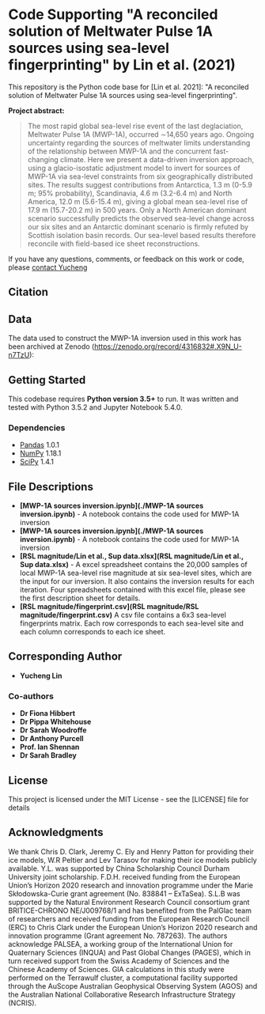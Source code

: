 # Code Supporting "A reconciled solution of Meltwater Pulse 1A sources using sea-level fingerprinting" by Lin et al. (2021)

This repository is the Python code base for [Lin et al. 2021]:  "A reconciled solution of Meltwater Pulse 1A sources using sea-level fingerprinting".

**Project abstract:**

> The most rapid global sea-level rise event of the last deglaciation, Meltwater Pulse 1A (MWP-1A), occurred ∼14,650 years ago. Ongoing uncertainty regarding the sources of meltwater limits understanding of the relationship between MWP-1A and the concurrent fast-changing climate. Here we present a data-driven inversion approach, using a glacio-isostatic adjustment model to invert for sources of MWP-1A via sea-level constraints from six geographically distributed sites. The results suggest contributions from Antarctica, 1.3 m (0-5.9 m; 95% probability), Scandinavia, 4.6 m (3.2-6.4 m) and North America, 12.0 m (5.6-15.4 m), giving a global mean sea-level rise of 17.9 m (15.7-20.2 m) in 500 years. Only a North American dominant scenario successfully predicts the observed sea-level change across our six sites and an Antarctic dominant scenario is firmly refuted by Scottish isolation basin records. Our sea-level based results therefore reconcile with field-based ice sheet reconstructions.

If you have any questions, comments, or feedback on this work or code, please [contact Yucheng](mailto:yucheng.lin@durham.ac.uk)

## Citation



## Data

The data used to construct the MWP-1A inversion used in this work has been archived at Zenodo (https://zenodo.org/record/4316832#.X9N_U-n7TzU):


## Getting Started

This codebase requires **Python version 3.5+** to run. It was written and tested with Python 3.5.2 and Jupyter Notebook 5.4.0.

### Dependencies

* [Pandas](https://pandas.pydata.org/) 1.0.1
* [NumPy](https://numpy.org/) 1.18.1
* [SciPy](https://www.scipy.org/) 1.4.1

## File Descriptions
* **[MWP-1A sources inversion.ipynb](./MWP-1A sources inversion.ipynb)** - A notebook contains the code used for MWP-1A inversion
* **[MWP-1A sources inversion.ipynb](./MWP-1A sources inversion.ipynb)** -  A notebook contains the code used for MWP-1A inversion
* **[RSL magnitude/Lin et al., Sup data.xlsx](RSL magnitude/Lin et al., Sup data.xlsx)** - A excel spreadsheet contains the 20,000 samples of local MWP-1A sea-level rise magnitude at six sea-level sites, which are the input for our inversion. It also contains the inversion results for each iteration. Four spreadsheets contained with this excel file, please see the first description sheet for details.
* **[RSL magnitude/fingerprint.csv](RSL magnitude/RSL magnitude/fingerprint.csv)** A csv file contains a 6x3 sea-level fingerprints matrix. Each row corresponds to each sea-level site and each column corresponds to each ice sheet.  


## Corresponding Author

* **Yucheng Lin**

### Co-authors
* **Dr Fiona Hibbert**
* **Dr Pippa Whitehouse**
* **Dr Sarah Woodroffe**
* **Dr Anthony Purcell**
* **Prof. Ian Shennan**
* **Dr Sarah Bradley**

## License

This project is licensed under the MIT License - see the [LICENSE] file for details

## Acknowledgments

We thank Chris D. Clark, Jeremy C. Ely and Henry Patton for providing their ice models, W.R Peltier and Lev Tarasov for making their ice models publicly available. Y.L. was supported by China Scholarship Council Durham University joint scholarship. F.D.H. received funding from the European Union’s Horizon 2020 research and innovation programme under the Marie Skłodowska-Curie grant agreement (No. 838841 – ExTaSea). S.L.B was supported by the Natural Environment Research Council consortium grant BRITICE-CHRONO NE/J009768/1 and has benefited from the PalGlac team of researchers and received funding from the European Research Council (ERC) to Chris Clark under the European Union’s Horizon 2020 research and innovation programme (Grant agreement No. 787263). The authors acknowledge PALSEA, a working group of the International Union for Quaternary Sciences (INQUA) and Past Global Changes (PAGES), which in turn received support from the Swiss Academy of Sciences and the Chinese Academy of Sciences. GIA calculations in this study were performed on the Terrawulf cluster, a computational facility supported through the AuScope Australian Geophysical Observing System (AGOS) and the Australian National Collaborative Research Infrastructure Strategy (NCRIS).
